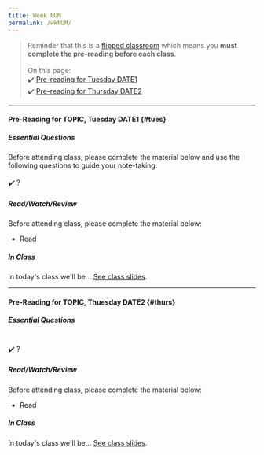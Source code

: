 ```yaml
---
title: Week NUM
permalink: /wkNUM/
---
```


> Reminder that this is a [flipped classroom](/flipped) which means you **must complete the pre-reading before each class**.
<br><br>
On this page:  
✔️ [Pre-reading for Tuesday DATE1](#tues)  
✔️ [Pre-reading for Thursday DATE2](#thurs)

---

#### Pre-Reading for TOPIC, Tuesday DATE1 {#tues}

##### Essential Questions
Before attending class, please complete the material below and use the following questions to guide your note-taking:  
<br>
✔️ ?  

##### Read/Watch/Review
Before attending class, please complete the material below:
- Read

##### In Class
In today's class we'll be... [See class slides]().

---

#### Pre-Reading for TOPIC, Thuesday DATE2 {#thurs}

##### Essential Questions

<br>
✔️ ?  

##### Read/Watch/Review
Before attending class, please complete the material below:
- Read

##### In Class
In today's class we'll be... [See class slides]().